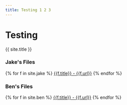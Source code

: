 ```yaml
---
title: Testing 1 2 3
---
```

# Testing

{{ site.title }}   

### Jake's Files
{% for f in site.jake %}
 <a href="{{f.url|relative_url}}">{{f.title}} - {{f.url}}</a>
{%  endfor %}
### Ben's Files
{% for f in site.ben %}
 <a href="{{f.url|relative_url}}">{{f.title}} - {{f.url}}</a>
{%  endfor %}
